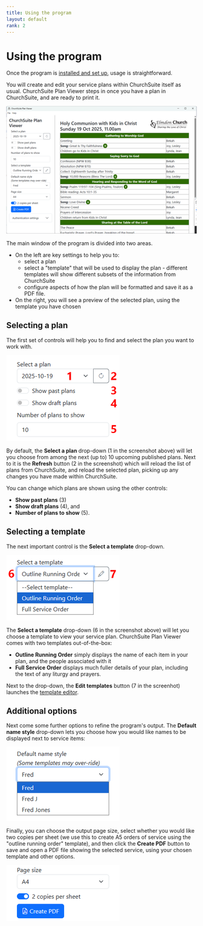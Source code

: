 ```yaml
---
title: Using the program
layout: default
rank: 2
---
```

# Using the program
Once the program is [installed and set up](setup.md), usage is straightforward.

You will create and edit your service plans within ChurchSuite itself as usual. ChurchSuite Plan Viewer steps in
once you have a plan in ChurchSuite, and are ready to print it.

![The main window of ChurchSuite Plan Viewer](assets/images/usage1.png)

The main window of the program is divided into two areas.
* On the left are key settings to help you to:
  * select a plan
  * select a "template" that will be used to display the plan - different templates will show different
    subsets of the information from ChurchSuite
  * configure aspects of how the plan will be formatted and save it as a PDF file.
* On the right, you will see a preview of the selected plan, using the template you have chosen

## Selecting a plan
The first set of controls will help you to find and select the plan you want to work with.

![The controls to select a plan](assets/images/usage2.png)

By default, the **Select a plan** drop-down (1 in the screenshot above) will let you choose from among the next (up to) 10 upcoming published plans.
Next to it is the **Refresh** button (2 in the screenshot) which will reload the list of plans from ChurchSuite, and reload the selected plan, picking
up any changes you have made within ChurchSuite.

You can change which plans are shown using the other controls:
* **Show past plans** (3)
* **Show draft plans** (4), and
* **Number of plans to show** (5).

## Selecting a template
The next important control is the **Select a template** drop-down.

![The controls to select a template](assets/images/usage4.png)

The **Select a template** drop-down (6 in the screenshot above) will let you choose a template to view your service plan.
ChurchSuite Plan Viewer comes with two templates out-of-the-box:
* **Outline Running Order** simply displays the name of each item in your plan, and the people associated with it
* **Full Service Order** displays much fuller details of your plan, including the text of any liturgy and prayers.

Next to the drop-down, the **Edit templates** button (7 in the screenhot) launches the [template editor](editor.md).

## Additional options
Next come some further options to refine the program's output. The **Default name style** drop-down lets you choose how
you would like names to be displayed next to service items:

![Choosing how to display names](assets/images/usage5.png)

Finally, you can choose the output page size, select whether you would like two copies per sheet (we use this to create
A5 orders of service using the "outline running order" template), and then click the **Create PDF** button to save
and open a PDF file showing the selected service, using your chosen template and other options.

![Selecting page size, 2-up options, and creating PDF](assets/images/usage6.png)